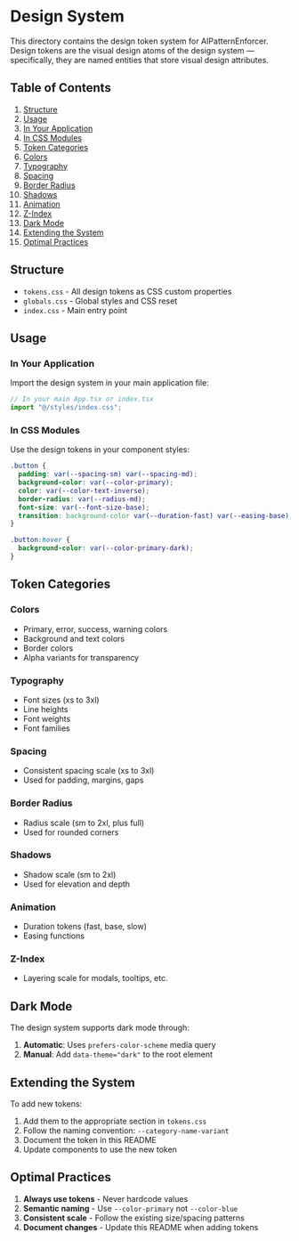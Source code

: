 # Design System

This directory contains the design token system for AIPatternEnforcer. Design tokens are the visual design atoms of the
design system — specifically, they are named entities that store visual design attributes.

## Table of Contents

1. [Structure](#structure)
2. [Usage](#usage)
  3. [In Your Application](#in-your-application)
  4. [In CSS Modules](#in-css-modules)
5. [Token Categories](#token-categories)
  6. [Colors](#colors)
  7. [Typography](#typography)
  8. [Spacing](#spacing)
  9. [Border Radius](#border-radius)
  10. [Shadows](#shadows)
  11. [Animation](#animation)
  12. [Z-Index](#z-index)
13. [Dark Mode](#dark-mode)
14. [Extending the System](#extending-the-system)
15. [Optimal Practices](#optimal-practices)

## Structure

- `tokens.css` - All design tokens as CSS custom properties
- `globals.css` - Global styles and CSS reset
- `index.css` - Main entry point

## Usage

### In Your Application

Import the design system in your main application file:

```typescript
// In your main App.tsx or index.tsx
import "@/styles/index.css";
```

### In CSS Modules

Use the design tokens in your component styles:

```css
.button {
  padding: var(--spacing-sm) var(--spacing-md);
  background-color: var(--color-primary);
  color: var(--color-text-inverse);
  border-radius: var(--radius-md);
  font-size: var(--font-size-base);
  transition: background-color var(--duration-fast) var(--easing-base);
}

.button:hover {
  background-color: var(--color-primary-dark);
}
```

## Token Categories

### Colors

- Primary, error, success, warning colors
- Background and text colors
- Border colors
- Alpha variants for transparency

### Typography

- Font sizes (xs to 3xl)
- Line heights
- Font weights
- Font families

### Spacing

- Consistent spacing scale (xs to 3xl)
- Used for padding, margins, gaps

### Border Radius

- Radius scale (sm to 2xl, plus full)
- Used for rounded corners

### Shadows

- Shadow scale (sm to 2xl)
- Used for elevation and depth

### Animation

- Duration tokens (fast, base, slow)
- Easing functions

### Z-Index

- Layering scale for modals, tooltips, etc.

## Dark Mode

The design system supports dark mode through:

1. **Automatic**: Uses `prefers-color-scheme` media query
2. **Manual**: Add `data-theme="dark"` to the root element

## Extending the System

To add new tokens:

1. Add them to the appropriate section in `tokens.css`
2. Follow the naming convention: `--category-name-variant`
3. Document the token in this README
4. Update components to use the new token

## Optimal Practices

1. **Always use tokens** - Never hardcode values
2. **Semantic naming** - Use `--color-primary` not `--color-blue`
3. **Consistent scale** - Follow the existing size/spacing patterns
4. **Document changes** - Update this README when adding tokens
